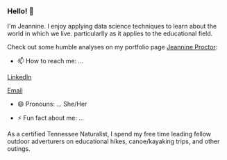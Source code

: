 ### Hello! 👋

<!--
**jproctor-rebecca/jproctor-rebecca** is a ✨ _special_ ✨ repository because its `README.md` (this file) appears on your GitHub profile.-->

I'm Jeannine. I enjoy applying data science techniques to learn about the world in which we live. particularlly as it applies to the educational field.

Check out some humble analyses on my portfolio page [Jeannine Proctor](jproctor-rebecca.github.io):


- 📫 How to reach me: ... 

 [LinkedIn](www.linkedin.com/in/jeannine-proctor)
 
 [Email](jproctor.m.ed.tn@gmail.com)

- 😄 Pronouns: ... She/Her

- ⚡ Fun fact about me: ... 

As a certified Tennessee Naturalist, I spend my free time leading fellow outdoor adverturers on educational hikes, canoe/kayaking trips, and other outings.

